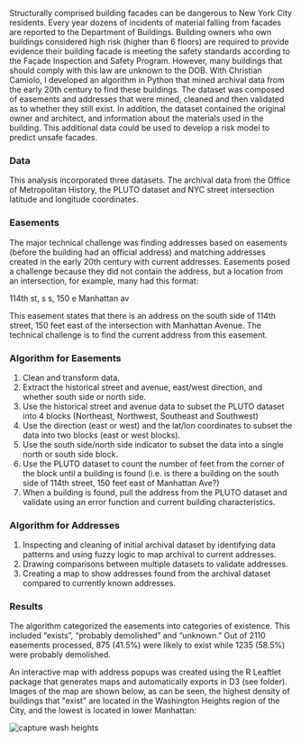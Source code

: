Structurally comprised building facades can be dangerous to New York City residents. Every year dozens of incidents of material falling from facades are reported to the Department of Buildings. Building owners who own buildings considered high risk (higher than 6 floors) are required to provide evidence their building facade is meeting the safety standards according to the Façade Inspection and Safety Program. However, many buildings that should comply with this law are unknown to the DOB.
With Christian Camiolo, I developed an algorithm in Python that mined archival data from the early 20th century to find these buildings.  The dataset was composed of easements and addresses that were mined, cleaned and then validated as to whether they still exist. In addition, the dataset contained the original owner and architect, and information about the materials used in the building. This additional data could be used to develop a risk model to predict unsafe facades.

### Data
This analysis incorporated three datasets. The archival data from the Office of Metropolitan History, the PLUTO dataset and NYC street intersection latitude and longitude coordinates. 

### Easements
The major technical challenge was finding addresses based on easements (before the building had an official address) and matching addresses created in the early 20th century with current addresses.
Easements posed a challenge because they did not contain the address, but a location from an intersection, for example, many had this format:

114th st, s s, 150 e Manhattan av

This easement states that there is an address on the south side of 114th street, 150 feet east of the intersection with Manhattan Avenue. The technical challenge is to find the current address from this easement. 


### Algorithm for Easements
1.	Clean and transform data.
2.	Extract the historical street and avenue, east/west direction, and whether south side or north side.
3.	Use the historical street and avenue data to subset the PLUTO dataset into 4 blocks (Northeast, Northwest, Southeast and Southwest)
4.	Use the direction (east or west) and the lat/lon coordinates to subset the data into two blocks (east or west blocks). 
5.	Use the south side/north side indicator to subset the data into a single north or south side block.
6.	Use the PLUTO dataset to count the number of feet from the corner of the block until a building is found (i.e. is there  a building on the south side of 114th street, 150 feet east of Manhattan Ave?)
7.	When a building is found, pull the address from the PLUTO dataset and validate using an error function and current building characteristics.

### Algorithm for Addresses
1.	Inspecting and cleaning of initial archival dataset by identifying data patterns and using fuzzy logic to map archival to current addresses.
2.	Drawing comparisons between multiple datasets to validate addresses.
3.	Creating a map to show addresses found from the archival dataset compared to currently known addresses.


### Results
The algorithm categorized the easements into categories of existence. This included “exists”, “probably demolished” and “unknown.” Out of 2110 easements processed, 875 (41.5%) were likely to exist while 1235 (58.5%) were probably demolished.

An interactive map with address popups was created using the R Leaftlet package that generates maps and automatically exports in D3 (see folder). Images of the map are shown below, as can be seen, the highest density of buildings that "exist" are located in the Washington Heights region of the City, and the lowest is located in lower Manhattan:

![capture wash heights](https://cloud.githubusercontent.com/assets/11237613/26074499/02629842-3980-11e7-8f2e-4b1ef8c1d29f.PNG)


